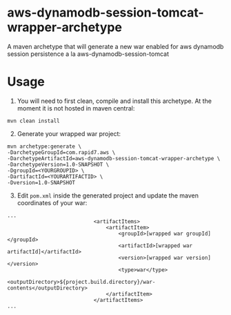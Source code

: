 # aws-dynamodb-session-tomcat-wrapper-archetype
A maven archetype that will generate a new war enabled for aws dynamodb session persistence a la aws-dynamodb-session-tomcat

# Usage
1.  You will need to first clean, compile and install this archetype. At the moment it is not hosted in maven central:

```
mvn clean install
```
2.  Generate your wrapped war project:

```
mvn archetype:generate \
-DarchetypeGroupId=com.rapid7.aws \
-DarchetypeArtifactId=aws-dynamodb-session-tomcat-wrapper-archetype \
-DarchetypeVersion=1.0-SNAPSHOT \
-DgroupId=<YOURGROUPID> \
-DartifactId=<YOURARTIFACTID> \
-Dversion=1.0-SNAPSHOT
```

3.  Edit ``pom.xml`` inside the generated project and update the maven coordinates of your war:

```
...
                            <artifactItems>
                                <artifactItem>
                                    <groupId>[wrapped war groupId]</groupId>
                                    <artifactId>[wrapped war artifactId]</artifactId>
                                    <version>[wrapped war version]</version>
                                    <type>war</type>
                                    <outputDirectory>${project.build.directory}/war-contents</outputDirectory>
                                </artifactItem>
                            </artifactItems>
...
```
